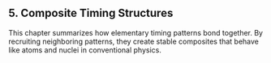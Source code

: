 ## 5. Composite Timing Structures

This chapter summarizes how elementary timing patterns bond together. By recruiting neighboring patterns, they create stable composites that behave like atoms and nuclei in conventional physics.

